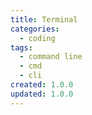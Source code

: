 ```yaml
---
title: Terminal
categories:
  - coding
tags:
  - command line
  - cmd
  - cli
created: 1.0.0
updated: 1.0.0
---
```

